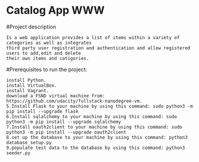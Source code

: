 # Catalog App WWW

#Project description 

    Is a web application provides a list of items within a variety of categories as well as integrates 
    third party user registration and authentication and allow registered users to add,edit and delete 
    their own items and catigories.
#Prerequisites to run the project:

    install Python.
    install VirtualBox.
    install Vagrant.
    download a FSND virtual machine from: https://github.com/udacity/fullstack-nanodegree-vm. 
    5.Install Flask to your machine by using this command: sudo python3 -m pip install --upgrade flask 
    6.Install sqlalchemy to your machine by using this command: sudo python3 -m pip install --upgrade sqlalchemy 
    7.Install oauth2client to your machine by using this command: sudo python3 -m pip install --upgrade oauth2client 
    8.set up the database to your machine by using this command: python3 database_setup.py 
    9.populate test data to the database by using this command: python3 seeder.py

